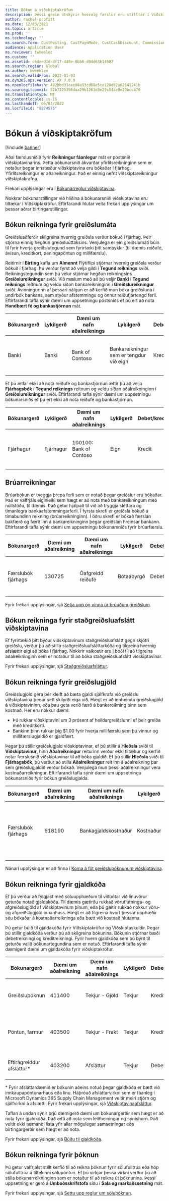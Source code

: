 ```yaml
---
title: Bókun á viðskiptakröfum
description: Þessi grein útskýrir hvernig færslur eru stilltar í Viðskiptakröfur og gefur dæmi um bókunarstillingar.
author: rachel-profitt
ms.date: 12/03/2021
ms.topic: article
ms.prod: ''
ms.technology: ''
ms.search.form: CustPosting, CustPaymMode, CustCashDiscount, CommissionPosting, MarkupTable\_Cust, CustPaymFee
audience: Application User
ms.reviewer: twheeloc
ms.custom: ''
ms.assetid: c64eed1d-df17-448e-8bb6-d94d63b14607
ms.search.region: Global
ms.author: kweekley
ms.search.validFrom: 2022-01-03
ms.dyn365.ops.version: AX 7.0.0
ms.openlocfilehash: 492bbd31cae08a93cd68e5ce120d02a62141241b
ms.sourcegitcommit: 52b7225350daa29b1263d8e29c54ac9e20bcca70
ms.translationtype: MT
ms.contentlocale: is-IS
ms.lasthandoff: 06/03/2022
ms.locfileid: "8874575"
---
```

# <a name="accounts-receivable-posting"></a>Bókun á viðskiptakröfum

[!include [banner](../includes/banner.md)]

Aðal færslusniðið fyrir **Reikningur fáanlegur** mát er póstsnið viðskiptavinarins. Þetta bókunarsnið ákvarðar yfirlitsreikninginn sem er notaður þegar innstæður viðskiptavina eru bókaðar í fjárhag. Yfirlitsreikningur er aðalreikningur. Það er einnig nefnt viðskiptareikningur viðskiptakrafna.

Frekari upplýsingar eru í [Bókunarreglur viðskiptavina](../accounts-receivable/customer-posting-profiles.md).

Nokkrar bókunarstillingar við hliðina á bókunarsniði viðskiptavina eru tiltækar í Viðskiptakröfur. Eftirfarandi hlutar veita frekari upplýsingar um þessar aðrar birtingarstillingar.

## <a name="posting-accounts-for-methods-of-payment"></a>Bókun reikninga fyrir greiðslumáta

Greiðsluaðferðir skilgreina hvernig greiðsla verður bókuð í fjárhag. Þeir stjórna einnig hegðun greiðsluúttaksins. Venjulega er ein greiðslumáti búin til fyrir hverja greiðslutegund sem fyrirtæki þitt samþykkir (til dæmis reiðufé, ávísun, kreditkort, peningapöntun og millifærslu).

Reitirnir í **Birting** kafla um **Almennt** Flýtiflipi stjórnar hvernig greiðsla verður bókuð í fjárhag. Þú verður fyrst að velja gildi í **Tegund reiknings** sviði. Reikningstegundin sem þú velur stjórnar hegðun reikningsins **Greiðslureikningur** sviði. Við mælum með að þú veljir **Banki** í **Tegund reiknings** reitnum og veldu síðan bankareikninginn í **Greiðslureikningur** sviði. Ávinningurinn af þessari nálgun er að kerfið mun bóka greiðsluna í undirbók bankans, sem styður afstemmingu og önnur reiðufjártengd ferli. Eftirfarandi tafla sýnir dæmi um uppsetningu póstsniðs ef þú ert að nota **Handbært fé og bankastjórnun** mát.

| Bókunargerð | Lykilgerð | Dæmi um nafn aðalreiknings | Lykilgerð | Debet/kredit? | Millireikningur | Lýsing |
|--------------|--------------|---------------------------|--------------|---------------|------------------|-------------|
| Banki | Banki | Bank of Contoso | Bankareikningur sem er tengdur við eign | Kredit | Nr. | Fyrir hvern greiðslumáta skaltu slá inn aðalreikninginn í **Greiðslureikningur** sviði. |

Ef þú ætlar ekki að nota reiðufé og bankastjórnun ættir þú að velja **Fjárhagsbók** í **Tegund reiknings** reitnum og veldu síðan aðalreikninginn í **Greiðslureikningur** sviði. Eftirfarandi tafla sýnir dæmi um uppsetningu bókunarsniðs ef þú ert ekki að nota reiðufé og bankastjórnun.

| Bókunargerð | Lykilgerð | Dæmi um nafn aðalreiknings | Lykilgerð | Debet/kredit? | Millireikningur | Lýsing |
|--------------|--------------|---------------------------|--------------|---------------|------------------|-------------|
| Fjárhagur | Fjárhagur | 100100: Bank of Contoso | Eign | Kredit | Nr. | Fyrir hvern greiðslumáta skaltu slá inn aðalreikninginn í **Greiðslureikningur** sviði. |

## <a name="bridging-accounts"></a>Brúarreikningar

Brúarbókun er tveggja þrepa ferli sem er notað þegar greiðslur eru bókaðar. Það er valfrjáls eiginleiki sem hægt er að nota með bankareikningum með núllstöðu, til dæmis. Það getur hjálpað til við að tryggja sléttara og tímanlegra bankaafstemmingarferli. Í fyrsta skrefi er greiðsla bókuð á tímabundinn reikning (brúarreikninginn). Í öðru skrefi er bókað færslan bakfærð og færð inn á bankareikninginn þegar greiðslan hreinsar bankann. Eftirfarandi tafla sýnir dæmi um uppsetningu bókunarsniðs fyrir brúarfærslu.

| Bókunargerð | Dæmi um aðalreikning | Dæmi um nafn aðalreiknings | Lykilgerð | Debet/kredit? | Millireikningur | Lýsing |
|--------------|----------------------|---------------------------|--------------|---------------|------------------|-------------|
| Færslubók fjárhags | 130725 | Óafgreidd reiðufé | Bótaábyrgð | Debet | Já | Fyrir hvern greiðslumáta skaltu slá inn aðalreikninginn í **Brúarreikningur** sviði. |

Fyrir frekari upplýsingar, sjá [Setja upp og vinna úr brúuðum greiðslum](../accounts-receivable/set-up-and-process-bridged-payments.md).

## <a name="posting-accounts-for-customer-cash-discounts"></a>Bókun reikninga fyrir staðgreiðsluafslátt viðskiptavina

Ef fyrirtækið þitt býður viðskiptavinum staðgreiðsluafslátt gegn skjótri greiðslu, verður þú að stilla staðgreiðsluafsláttarkóða og tilgreina hvernig afslættir eigi að bóka í fjárhag. Nokkrir valkostir eru í boði til að tilgreina aðalreikninginn sem er notaður til að bóka staðgreiðsluafslátt viðskiptavinar.

Fyrir frekari upplýsingar, sjá [Staðgreiðsluafsláttur](../cash-bank-management/cash-discounts.md).

## <a name="posting-accounts-for-payment-fees"></a>Bókun reikninga fyrir greiðslugjöld

Greiðslugjöld gera þér kleift að bæta gjaldi sjálfkrafa við greiðslu viðskiptavina þegar sett skilyrði eiga við. Hægt er að innheimta greiðslugjöld á viðskiptavininn, eða þau geta verið færð á bankareikning þinn sem kostnað. Hér eru nokkur dæmi:

- Þú rukkar viðskiptavini um 3 prósent af heildargreiðslunni ef þeir greiða með kreditkorti.
- Bankinn þinn rukkar þig $1.00 fyrir hverja millifærslu sem þú vinnur og millifærslugjaldið er gjaldfært.

Þegar þú stillir greiðslugjald viðskiptavinar, ef þú stillir á **Hleðsla** sviði til **Viðskiptavinur**, hinn **Aðalreikningur** reiturinn verður ekki tiltækur og kerfið notar færslusnið viðskiptavinar til að bóka gjaldið. Ef þú stillir **Hleðsla** sviði til **Fjárhagsbók**, þú verður að stilla **Aðalreikningur** reit inn á aðalreikning þar sem greiðslugjaldið verður bókað. Venjulega mun þessi aðalreikningur vera kostnaðarreikningur. Eftirfarandi tafla sýnir dæmi um uppsetningu bókunarsniðs fyrir bókun greiðslugjalda.

| Bókunargerð | Dæmi um aðalreikning | Dæmi um nafn aðalreiknings | Lykilgerð | Debet/kredit? | Millireikningur | Lýsing |
|--------------|----------------------|---------------------------|--------------|---------------|------------------|-------------|
| Færslubók fjárhags | 618190 | Bankagjaldskostnaður | Kostnaður | Debet | Nr. |  Ef **Fjárhagsbók** er valið í **Hleðsla** reit, veldu þennan reikning í **Aðalreikningur** reit fyrir greiðslugjaldið. |

Nánari upplýsingar er að finna í [Koma á fót greiðsluþóknunum viðskiptavina](../accounts-receivable/tasks/establish-customer-payment-fees.md).

## <a name="posting-accounts-for-charges-codes"></a>Bókun reikninga fyrir gjaldkóða

Ef þú verður að fylgjast með söluupphæðum til viðbótar við línuvörur geturðu notað gjaldakóða. Til dæmis gætirðu rukkað vöruflutninga- og afgreiðslugjöld af viðskiptavinum þínum, eða þú gætir rukkað nokkur vöru- og afgreiðslugjöld innanhúss. Hægt er að tilgreina hvort þessar upphæðir séu bókaðar á kostnaðarreikninga eða bætt við kostnað hlutanna.

Þú getur búið til gjaldakóða fyrir Viðskiptakröfur og Viðskiptaskuldir. Þegar þú stillir gjaldkóða verður þú að skilgreina bókunina. Bókunin stjórnar bæði debetreikningi og kreditreikningi. Fyrir hvern gjaldkóða sem þú býrð til geturðu valið bókunartegundina sem er notuð. Eftirfarandi tafla sýnir dæmigerð dæmi um gjaldakóða fyrir viðskiptakröfur.

| Bókunargerð | Dæmi um aðalreikning | Dæmi um nafn aðalreiknings | Lykilgerð | Debet/kredit? | Millireikningur | Lýsing |
|--------------|----------------------|---------------------------|--------------|---------------|------------------|-------------|
| Greiðsluþóknun | 411400 | Tekjur - Gjöld | Tekjur | Kredit | Nr. | **Dæmi um ófullnægjandi fjármuni:** Debet viðskiptavinur / lánardrottinn og Kreditbókarreikningur |
| Pöntun, farmur | 403500 | Tekjur - Frakt | Tekjur | Kredit | Nr. | **Dæmi um vöruflutninga sem gjaldfærður er á viðskiptavin:** Debet viðskiptavinur / lánardrottinn og Kreditbókarreikningur |
| Eftirágreiddur afsláttur\* | 403200 | Afsláttur | Tekjur | Debet | Nr. | **Dæmi um afslátt viðskiptavina:** Debetbókarreikningur og kreditviðskiptavinur/seljandi |

\* Fyrir afsláttardæmið er bókunin aðeins notuð þegar gjaldkóða er bætt við innkaupapöntunarhaus eða línu. Háþróuð afsláttarvirkni sem er fáanleg í Microsoft Dynamics 365 Supply Chain Management veitir meiri stjórn og sjálfvirkni á afslætti. Fyrir frekari upplýsingar, sjá [Viðskiptavinaafsláttur](../../supply-chain/sales-marketing/tasks/process-customer-rebates.md).

Taflan á undan sýnir þrjú dæmigerð dæmi um bókunargerðir sem hægt er að nota fyrir gjaldkóða. Það ætti að nota sem leiðbeiningar og sýnishorn. Það veitir ekki tæmandi lista yfir allar mögulegar samsetningar eða birtingargerðir sem hægt er að nota.

Fyrir frekari upplýsingar, sjá [Búðu til gjaldkóða](../accounts-receivable/create-charges-codes.md).

## <a name="posting-accounts-for-commissions"></a>Bókun reikninga fyrir þóknun

Þú getur valfrjálst stillt kerfið til að reikna þóknun fyrir sölufulltrúa eða hóp sölufulltrúa á tiltekinni sölupöntun. Ef þú virkjar þessa virkni verður þú að stilla bókunarreikninginn sem er notaður til að reikna út þóknunina. Þessi uppsetning er gerð á **Umboðsskrifstofa** síðu í **Sala og markaðssetning** mát.

Fyrir frekari upplýsingar, sjá [Settu upp reglur um söluþóknun](../../supply-chain/sales-marketing/tasks/set-up-sales-commission-rules.md).

